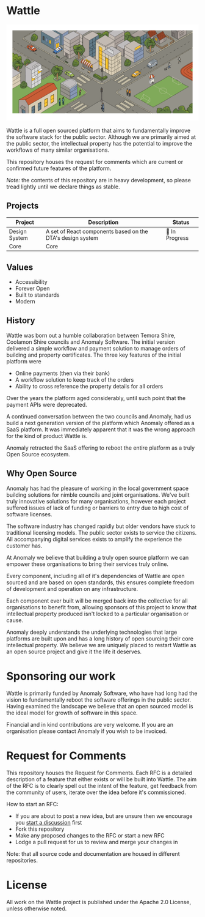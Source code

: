 # Wattle

![city scape hero][hero]

Wattle is a full open sourced platform that aims to fundamentally improve the software stack for the public sector. Although we are primarily aimed at the public sector, the intellectual property has the potential to improve the workflows of many similar organisations.

This repository houses the request for comments which are current or confirmed future features of the platform.

_Note:_ the contents of this repository are in heavy development, so please tread lightly until we declare things as stable. 

## Projects

| Project | Description | Status
--- | --- | ---
Design System | A set of React components based on the DTA's design system | 🚧 In Progress
Core | Core

## Values

- Accessibility
- Forever Open
- Built to standards
- Modern

## History

Wattle was born out a humble collaboration between Temora Shire, Coolamon Shire councils and Anomaly Software. The initial version delivered a simple workflow and payment solution to manage orders of building and property certificates. The three key features of the initial platform were 

- Online payments (then via their bank) 
- A workflow solution to keep track of the orders
- Ability to cross reference the property details for all orders

Over the years the platform aged considerably, until such point that the payment APIs were deprecated. 

A continued conversation between the two councils and Anomaly, had us build a next generation version of the platform which Anomaly offered as a SaaS platform. It was immediately apparent that it was the wrong approach for the kind of product Wattle is.

Anomaly retracted the SaaS offering to reboot the entire platform as a truly Open Source ecosystem.

## Why Open Source

Anomaly has had the pleasure of working in the local government space building solutions for nimble councils and joint organisations. We've built truly innovative solutions for many organisations, however each project suffered issues of lack of funding or barriers to entry due to high cost of software licenses.

The software industry has changed rapidly but older vendors have stuck to traditional licensing models. The public sector exists to service the citizens. All accompanying digital services exists to amplify the experience the customer has.

At Anomaly we believe that building a truly open source platform we can empower these organisations to bring their services truly online.

Every component, including all of it's dependencies of Wattle are open sourced and are based on open standards, this ensures complete freedom of development and operation on any infrastructure.

Each component ever built will be merged back into the collective for all organisations to benefit from, allowing sponsors of this project to know that intellectual property produced isn't locked to a particular organisation or cause.

Anomaly deeply understands the underlying technologies that large platforms are built upon and has a long history of open sourcing their core intellectual property. We believe we are uniquely placed to restart Wattle as an open source project and give it the life it deserves.

# Sponsoring our work

Wattle is primarily funded by Anomaly Software, who have had long had the vision to fundamentally reboot the software offerings in the public sector. Having examined the landscape we believe that an open sourced model is the ideal model for growth of software in this space.

Financial and in kind contributions are very welcome. If you are an organisation please contact Anomaly if you wish to be invoiced.

# Request for Comments

This repository houses the Request for Comments. Each RFC is a detailed description of a feature that either exists or will be built into Wattle. The aim of the RFC is to clearly spell out the intent of the feature, get feedback from the community of users, iterate over the idea before it's commissioned.

How to start an RFC:

- If you are about to post a new idea, but are unsure then we encourage you [start a discussion](https://github.com/wattlecloud/RFC/discussions/) first
- Fork this repository 
- Make any proposed changes to the RFC or start a new RFC 
- Lodge a pull request for us to review and merge your changes in

Note: that all source code and documentation are housed in different repositories.

# License

All work on the Wattle project is published under the Apache 2.0 License, unless otherwise noted.

[hero]: https://github.com/wattlecloud/RFC/blob/145a1d372c3a5367b07fcc28d4cb6e84d4ed6491/images/hero.png "city scape hero"
